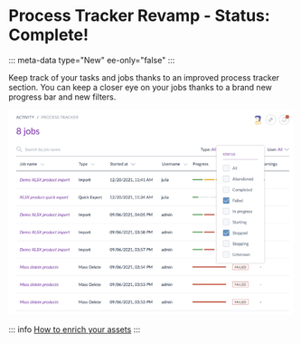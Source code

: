# Process Tracker Revamp - Status: Complete!
::: meta-data type="New" ee-only="false"
:::

Keep track of your tasks and jobs thanks to an improved process tracker section. You can keep a closer eye on your jobs thanks to a brand new progress bar and new filters.

![An image here](../img/Processtracker.png)

::: info
[How to enrich your assets](../articles/work-on-your-assets.html)
:::
